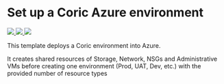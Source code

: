 # Set up a Coric Azure environment

<a href="https://portal.azure.com/#create/Microsoft.Template/uri/https%3A%2F%2Fraw.githubusercontent.com%2FAndyHerb%2FAzure-Resource-Group%2Fmaster%2FCoric-ARM-Deployment%2FcoricAzureDeploy.json" target="_blank">
    <img src="http://azuredeploy.net/deploybutton.png"/>
</a>

<a href="http://armviz.io/#/?load=https%3A%2F%2Fraw.githubusercontent.com%2FAzure%2Fazure-quickstart-templates%2Fmaster%2F101-backup-protect-iaasvm%2Fazuredeploy.json" target="_blank">
    <img src="http://armviz.io/visualizebutton.png"/>
</a>

<a href="http://armviz.io/#/?load=https%3A%2F%2Fraw.githubusercontent.com%2FAndyHerb%2FAzure-Resource-Group%2Fmaster%2FCoric-ARM-Deployment%2FcoricAzureDeploy.json" target="_blank">
    <img src="http://armviz.io/visualizebutton.png"/>
</a>

<p>This template deploys a Coric environment into Azure.</p>
<p>It creates shared resources of Storage, Network, NSGs and Administrative VMs before creating one environment (Prod, UAT, Dev, etc.) with the provided number of resource types</p>